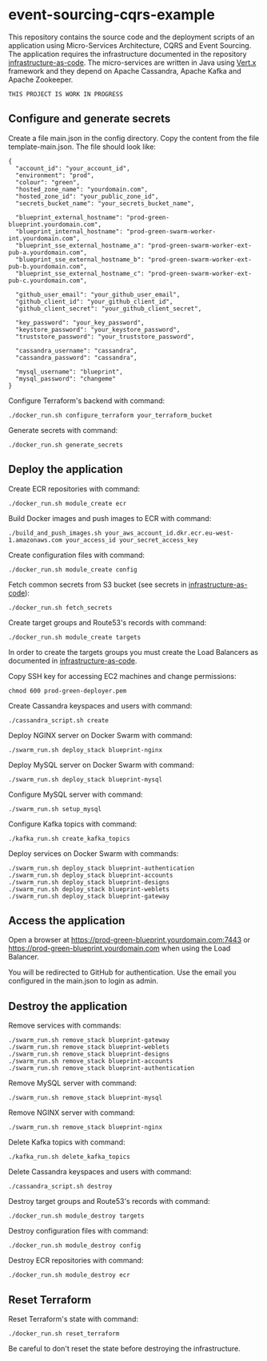 # event-sourcing-cqrs-example

This repository contains the source code and the deployment scripts of an application
using Micro-Services Architecture, CQRS and Event Sourcing. The application requires
the infrastructure documented in the repository
[infrastructure-as-code](https://github.com/nextbreakpoint/infrastructure-as-code).
The micro-services are written in Java using [Vert.x](https://vertx.io) framework
and they depend on Apache Cassandra, Apache Kafka and Apache Zookeeper.

    THIS PROJECT IS WORK IN PROGRESS

## Configure and generate secrets

Create a file main.json in the config directory. Copy the content from the file template-main.json. The file should look like:

    {
      "account_id": "your_account_id",
      "environment": "prod",
      "colour": "green",
      "hosted_zone_name": "yourdomain.com",
      "hosted_zone_id": "your_public_zone_id",
      "secrets_bucket_name": "your_secrets_bucket_name",

      "blueprint_external_hostname": "prod-green-blueprint.yourdomain.com",
      "blueprint_internal_hostname": "prod-green-swarm-worker-int.yourdomain.com",
      "blueprint_sse_external_hostname_a": "prod-green-swarm-worker-ext-pub-a.yourdomain.com",
      "blueprint_sse_external_hostname_b": "prod-green-swarm-worker-ext-pub-b.yourdomain.com",
      "blueprint_sse_external_hostname_c": "prod-green-swarm-worker-ext-pub-c.yourdomain.com",

      "github_user_email": "your_github_user_email",
      "github_client_id": "your_github_client_id",
      "github_client_secret": "your_github_client_secret",

      "key_password": "your_key_password",
      "keystore_password": "your_keystore_password",
      "truststore_password": "your_truststore_password",

      "cassandra_username": "cassandra",
      "cassandra_password": "cassandra",

      "mysql_username": "blueprint",
      "mysql_password": "changeme"
    }

Configure Terraform's backend with command:

    ./docker_run.sh configure_terraform your_terraform_bucket

Generate secrets with command:

    ./docker_run.sh generate_secrets

## Deploy the application

Create ECR repositories with command:

    ./docker_run.sh module_create ecr

Build Docker images and push images to ECR with command:

    ./build_and_push_images.sh your_aws_account_id.dkr.ecr.eu-west-1.amazonaws.com your_access_id your_secret_access_key

Create configuration files with command:

    ./docker_run.sh module_create config

Fetch common secrets from S3 bucket (see secrets in [infrastructure-as-code](https://github.com/nextbreakpoint/infrastructure-as-code)):

    ./docker_run.sh fetch_secrets

Create target groups and Route53's records with command:

    ./docker_run.sh module_create targets

In order to create the targets groups you must create the Load Balancers as documented in [infrastructure-as-code](https://github.com/nextbreakpoint/infrastructure-as-code).

Copy SSH key for accessing EC2 machines and change permissions:

    chmod 600 prod-green-deployer.pem

Create Cassandra keyspaces and users with command:

    ./cassandra_script.sh create

Deploy NGINX server on Docker Swarm with command:

    ./swarm_run.sh deploy_stack blueprint-nginx

Deploy MySQL server on Docker Swarm with command:

    ./swarm_run.sh deploy_stack blueprint-mysql

Configure MySQL server with command:

    ./swarm_run.sh setup_mysql

Configure Kafka topics with command:

    ./kafka_run.sh create_kafka_topics

Deploy services on Docker Swarm with commands:

    ./swarm_run.sh deploy_stack blueprint-authentication
    ./swarm_run.sh deploy_stack blueprint-accounts
    ./swarm_run.sh deploy_stack blueprint-designs
    ./swarm_run.sh deploy_stack blueprint-weblets
    ./swarm_run.sh deploy_stack blueprint-gateway

## Access the application

Open a browser at https://prod-green-blueprint.yourdomain.com:7443 or https://prod-green-blueprint.yourdomain.com when using the Load Balancer.

You will be redirected to GitHub for authentication. Use the email you configured in the main.json to login as admin.

## Destroy the application

Remove services with commands:

    ./swarm_run.sh remove_stack blueprint-gateway
    ./swarm_run.sh remove_stack blueprint-weblets
    ./swarm_run.sh remove_stack blueprint-designs
    ./swarm_run.sh remove_stack blueprint-accounts
    ./swarm_run.sh remove_stack blueprint-authentication

Remove MySQL server with command:

    ./swarm_run.sh remove_stack blueprint-mysql

Remove NGINX server with command:

    ./swarm_run.sh remove_stack blueprint-nginx

Delete Kafka topics with command:

    ./kafka_run.sh delete_kafka_topics

Delete Cassandra keyspaces and users with command:

    ./cassandra_script.sh destroy

Destroy target groups and Route53's records with command:

    ./docker_run.sh module_destroy targets

Destroy configuration files with command:

    ./docker_run.sh module_destroy config

Destroy ECR repositories with command:

    ./docker_run.sh module_destroy ecr

## Reset Terraform

Reset Terraform's state with command:

    ./docker_run.sh reset_terraform

Be careful to don't reset the state before destroying the infrastructure.

